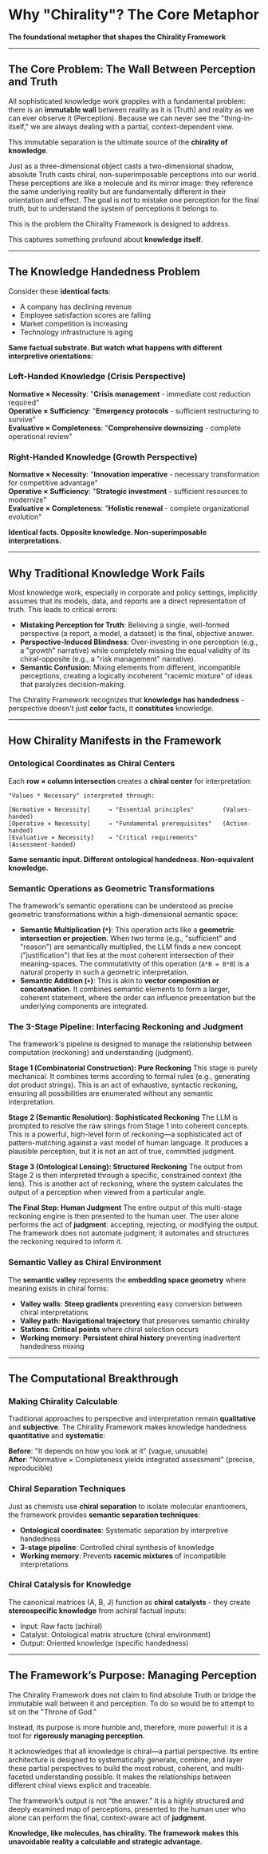 # Why "Chirality"? The Core Metaphor

**The foundational metaphor that shapes the Chirality Framework**

---

## The Core Problem: The Wall Between Perception and Truth

All sophisticated knowledge work grapples with a fundamental problem: there is an **immutable wall** between reality as it is (Truth) and reality as we can ever observe it (Perception). Because we can never see the "thing-in-itself," we are always dealing with a partial, context-dependent view.

This immutable separation is the ultimate source of the **chirality of knowledge**.

Just as a three-dimensional object casts a two-dimensional shadow, absolute Truth casts chiral, non-superimposable perceptions into our world. These perceptions are like a molecule and its mirror image: they reference the same underlying reality but are fundamentally different in their orientation and effect. The goal is not to mistake one perception for the final truth, but to understand the system of perceptions it belongs to.

This is the problem the Chirality Framework is designed to address.

This captures something profound about **knowledge itself**.

---

## The Knowledge Handedness Problem

Consider these **identical facts**:
- A company has declining revenue
- Employee satisfaction scores are falling  
- Market competition is increasing
- Technology infrastructure is aging

**Same factual substrate. But watch what happens with different interpretive orientations:**

### Left-Handed Knowledge (Crisis Perspective)
**Normative × Necessity**: "**Crisis management** - immediate cost reduction required"  
**Operative × Sufficiency**: "**Emergency protocols** - sufficient restructuring to survive"  
**Evaluative × Completeness**: "**Comprehensive downsizing** - complete operational review"

### Right-Handed Knowledge (Growth Perspective)  
**Normative × Necessity**: "**Innovation imperative** - necessary transformation for competitive advantage"  
**Operative × Sufficiency**: "**Strategic investment** - sufficient resources to modernize"  
**Evaluative × Completeness**: "**Holistic renewal** - complete organizational evolution"

**Identical facts. Opposite knowledge. Non-superimposable interpretations.**

---

## Why Traditional Knowledge Work Fails

Most knowledge work, especially in corporate and policy settings, implicitly assumes that its models, data, and reports are a direct representation of truth. This leads to critical errors:

- **Mistaking Perception for Truth**: Believing a single, well-formed perspective (a report, a model, a dataset) is the final, objective answer.
- **Perspective-Induced Blindness**: Over-investing in one perception (e.g., a "growth" narrative) while completely missing the equal validity of its chiral-opposite (e.g., a "risk management" narrative).
- **Semantic Confusion**: Mixing elements from different, incompatible perceptions, creating a logically incoherent "racemic mixture" of ideas that paralyzes decision-making.

The Chirality Framework recognizes that **knowledge has handedness** - perspective doesn't just **color** facts, it **constitutes** knowledge.

---

## How Chirality Manifests in the Framework

### Ontological Coordinates as Chiral Centers

Each **row × column intersection** creates a **chiral center** for interpretation:

```
"Values * Necessary" interpreted through:

[Normative × Necessity]     → "Essential principles"        (Values-handed)
[Operative × Necessity]     → "Fundamental prerequisites"   (Action-handed)  
[Evaluative × Necessity]    → "Critical requirements"       (Assessment-handed)
```

**Same semantic input. Different ontological handedness. Non-equivalent knowledge.**

### Semantic Operations as Geometric Transformations

The framework's semantic operations can be understood as precise geometric transformations within a high-dimensional semantic space:

*   **Semantic Multiplication (`*`)**: This operation acts like a **geometric intersection or projection**. When two terms (e.g., "sufficient" and "reason") are semantically multiplied, the LLM finds a new concept ("justification") that lies at the most coherent intersection of their meaning-spaces. The commutativity of this operation (`A*B = B*B`) is a natural property in such a geometric interpretation.
*   **Semantic Addition (`+`)**: This is akin to **vector composition or concatenation**. It combines semantic elements to form a larger, coherent statement, where the order can influence presentation but the underlying components are integrated.

### The 3-Stage Pipeline: Interfacing Reckoning and Judgment

The framework's pipeline is designed to manage the relationship between computation (reckoning) and understanding (judgment).

**Stage 1 (Combinatorial Construction): Pure Reckoning**
This stage is purely mechanical. It combines terms according to formal rules (e.g., generating dot product strings). This is an act of exhaustive, syntactic reckoning, ensuring all possibilities are enumerated without any semantic interpretation.

**Stage 2 (Semantic Resolution): Sophisticated Reckoning**
The LLM is prompted to resolve the raw strings from Stage 1 into coherent concepts. This is a powerful, high-level form of reckoning—a sophisticated act of pattern-matching against a vast model of human language. It produces a plausible perception, but it is not an act of true, committed judgment.

**Stage 3 (Ontological Lensing): Structured Reckoning**
The output from Stage 2 is then interpreted through a specific, constrained context (the lens). This is another act of reckoning, where the system calculates the output of a perception when viewed from a particular angle.

**The Final Step: Human Judgment**
The entire output of this multi-stage reckoning engine is then presented to the human user. The user alone performs the act of **judgment**: accepting, rejecting, or modifying the output. The framework does not automate judgment; it automates and structures the reckoning required to inform it.

### Semantic Valley as Chiral Environment

The **semantic valley** represents the **embedding space geometry** where meaning exists in chiral forms:

- **Valley walls**: **Steep gradients** preventing easy conversion between chiral interpretations
- **Valley path**: **Navigational trajectory** that preserves semantic chirality
- **Stations**: **Critical points** where chiral selection occurs
- **Working memory**: **Persistent chiral history** preventing inadvertent handedness mixing

---

## The Computational Breakthrough

### Making Chirality Calculable

Traditional approaches to perspective and interpretation remain **qualitative** and **subjective**. The Chirality Framework makes knowledge handedness **quantitative** and **systematic**:

**Before**: "It depends on how you look at it" (vague, unusable)  
**After**: "Normative × Completeness yields integrated assessment" (precise, reproducible)

### Chiral Separation Techniques

Just as chemists use **chiral separation** to isolate molecular enantiomers, the framework provides **semantic separation techniques**:

- **Ontological coordinates**: Systematic separation by interpretive handedness
- **3-stage pipeline**: Controlled chiral synthesis of knowledge  
- **Working memory**: Prevents **racemic mixtures** of incompatible interpretations

### Chiral Catalysis for Knowledge

The canonical matrices (A, B, J) function as **chiral catalysts** - they create **stereospecific knowledge** from achiral factual inputs:

- Input: Raw facts (achiral)
- Catalyst: Ontological matrix structure (chiral environment)
- Output: Oriented knowledge (specific handedness)

---

## The Framework’s Purpose: Managing Perception

The Chirality Framework does not claim to find absolute Truth or bridge the immutable wall between it and perception. To do so would be to attempt to sit on the "Throne of God."

Instead, its purpose is more humble and, therefore, more powerful: it is a tool for **rigorously managing perception**.

It acknowledges that all knowledge is chiral—a partial perspective. Its entire architecture is designed to systematically generate, combine, and layer these partial perspectives to build the most robust, coherent, and multi-faceted understanding possible. It makes the relationships between different chiral views explicit and traceable.

The framework’s output is not “the answer.” It is a highly structured and deeply examined map of perceptions, presented to the human user who alone can perform the final, context-aware act of **judgment**.

**Knowledge, like molecules, has chirality. The framework makes this unavoidable reality a calculable and strategic advantage.**